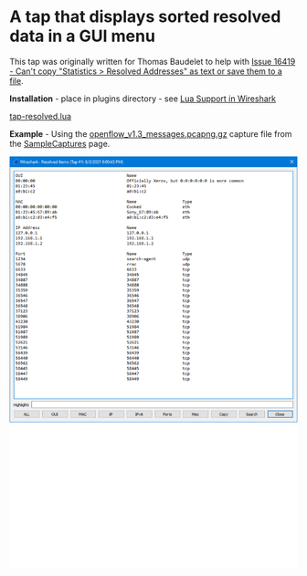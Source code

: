 # A tap that displays sorted resolved data in a GUI menu

This tap was originally written for Thomas Baudelet to help with [Issue 16419 - Can't copy "Statistics > Resolved Addresses" as text or save them to a file](https://gitlab.com/wireshark/wireshark/-/issues/16419).

**Installation** - place in plugins directory - see [Lua Support in Wireshark](https://www.wireshark.org/docs/wsdg_html_chunked/wsluarm.html)  

[tap-resolved.lua](uploads/74753cf139dd16f74db314e4f8a2330d/tap-resolved.lua)

**Example** - Using the [openflow_v1.3_messages.pcapng.gz](uploads/__moin_import__/attachments/SampleCaptures/openflow_v1.3_messages.pcapng.gz
) capture file from the [SampleCaptures](SampleCaptures) page.

![tap-resolved](uploads/2cc2eaccdcbd5072be2763e6ecd8327a/tap-resolved.png)

